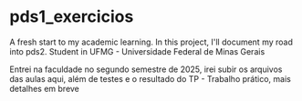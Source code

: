 # pds1_exercicios
A fresh start to my academic learning. In this project, I'll document my road into pds2. Student in UFMG - Universidade Federal de Minas Gerais

Entrei na faculdade no segundo semestre de 2025, irei subir os arquivos das aulas aqui, além de testes e o resultado do TP - Trabalho prático, mais detalhes em breve
